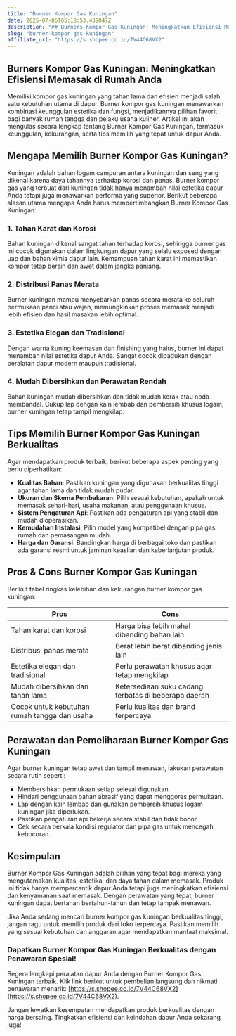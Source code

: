 ```yaml
---
title: "Burner Kompor Gas Kuningan"
date: 2025-07-06T05:18:53.439047Z
description: "## Burners Kompor Gas Kuningan: Meningkatkan Efisiensi Memasak di Rumah Anda..."
slug: "burner-kompor-gas-kuningan"
affiliate_url: "https://s.shopee.co.id/7V44C68VX2"
---
```

## Burners Kompor Gas Kuningan: Meningkatkan Efisiensi Memasak di Rumah Anda

Memiliki kompor gas kuningan yang tahan lama dan efisien menjadi salah satu kebutuhan utama di dapur. Burner kompor gas kuningan menawarkan kombinasi keunggulan estetika dan fungsi, menjadikannya pilihan favorit bagi banyak rumah tangga dan pelaku usaha kuliner. Artikel ini akan mengulas secara lengkap tentang Burner Kompor Gas Kuningan, termasuk keunggulan, kekurangan, serta tips memilih yang tepat untuk dapur Anda.

## Mengapa Memilih Burner Kompor Gas Kuningan?

Kuningan adalah bahan logam campuran antara kuningan dan seng yang dikenal karena daya tahannya terhadap korosi dan panas. Burner kompor gas yang terbuat dari kuningan tidak hanya menambah nilai estetika dapur Anda tetapi juga menawarkan performa yang superior. Berikut beberapa alasan utama mengapa Anda harus mempertimbangkan Burner Kompor Gas Kuningan:

### 1. Tahan Karat dan Korosi

Bahan kuningan dikenal sangat tahan terhadap korosi, sehingga burner gas ini cocok digunakan dalam lingkungan dapur yang selalu exposed dengan uap dan bahan kimia dapur lain. Kemampuan tahan karat ini memastikan kompor tetap bersih dan awet dalam jangka panjang.

### 2. Distribusi Panas Merata

Burner kuningan mampu menyebarkan panas secara merata ke seluruh permukaan panci atau wajan, memungkinkan proses memasak menjadi lebih efisien dan hasil masakan lebih optimal.

### 3. Estetika Elegan dan Tradisional

Dengan warna kuning keemasan dan finishing yang halus, burner ini dapat menambah nilai estetika dapur Anda. Sangat cocok dipadukan dengan peralatan dapur modern maupun tradisional.

### 4. Mudah Dibersihkan dan Perawatan Rendah

Bahan kuningan mudah dibersihkan dan tidak mudah kerak atau noda membandel. Cukup lap dengan kain lembab dan pembersih khusus logam, burner kuningan tetap tampil mengkilap.

## Tips Memilih Burner Kompor Gas Kuningan Berkualitas

Agar mendapatkan produk terbaik, berikut beberapa aspek penting yang perlu diperhatikan:

- **Kualitas Bahan**: Pastikan kuningan yang digunakan berkualitas tinggi agar tahan lama dan tidak mudah pudar.
- **Ukuran dan Skema Pembakaran**: Pilih sesuai kebutuhan, apakah untuk memasak sehari-hari, usaha makanan, atau penggunaan khusus.
- **Sistem Pengaturan Api**: Pastikan ada pengaturan api yang stabil dan mudah dioperasikan.
- **Kemudahan Instalasi**: Pilih model yang kompatibel dengan pipa gas rumah dan pemasangan mudah.
- **Harga dan Garansi**: Bandingkan harga di berbagai toko dan pastikan ada garansi resmi untuk jaminan keaslian dan keberlanjutan produk.

## Pros & Cons Burner Kompor Gas Kuningan

Berikut tabel ringkas kelebihan dan kekurangan burner kompor gas kuningan:

| **Pros** | **Cons** |
|---|---|
| Tahan karat dan korosi | Harga bisa lebih mahal dibanding bahan lain |
| Distribusi panas merata | Berat lebih berat dibanding jenis lain |
| Estetika elegan dan tradisional | Perlu perawatan khusus agar tetap mengkilap |
| Mudah dibersihkan dan tahan lama | Ketersediaan suku cadang terbatas di beberapa daerah |
| Cocok untuk kebutuhan rumah tangga dan usaha | Perlu kualitas dan brand terpercaya |

## Perawatan dan Pemeliharaan Burner Kompor Gas Kuningan

Agar burner kuningan tetap awet dan tampil menawan, lakukan perawatan secara rutin seperti:

- Membersihkan permukaan setiap selesai digunakan.
- Hindari penggunaan bahan abrasif yang dapat menggores permukaan.
- Lap dengan kain lembab dan gunakan pembersih khusus logam kuningan jika diperlukan.
- Pastikan pengaturan api bekerja secara stabil dan tidak bocor.
- Cek secara berkala kondisi regulator dan pipa gas untuk mencegah kebocoran.

## Kesimpulan

Burner Kompor Gas Kuningan adalah pilihan yang tepat bagi mereka yang mengutamakan kualitas, estetika, dan daya tahan dalam memasak. Produk ini tidak hanya mempercantik dapur Anda tetapi juga meningkatkan efisiensi dan kenyamanan saat memasak. Dengan perawatan yang tepat, burner kuningan dapat bertahan bertahun-tahun dan tetap tampak menawan.

Jika Anda sedang mencari burner kompor gas kuningan berkualitas tinggi, jangan ragu untuk memilih produk dari toko terpercaya. Pastikan memilih yang sesuai kebutuhan dan anggaran agar mendapatkan manfaat maksimal.

### Dapatkan Burner Kompor Gas Kuningan Berkualitas dengan Penawaran Spesial!

Segera lengkapi peralatan dapur Anda dengan Burner Kompor Gas Kuningan terbaik. Klik link berikut untuk pembelian langsung dan nikmati penawaran menarik: [https://s.shopee.co.id/7V44C68VX2](https://s.shopee.co.id/7V44C68VX2).

Jangan lewatkan kesempatan mendapatkan produk berkualitas dengan harga bersaing. Tingkatkan efisiensi dan keindahan dapur Anda sekarang juga!